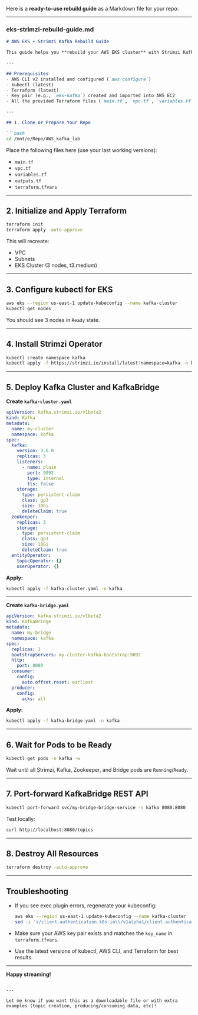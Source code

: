 Here is a **ready-to-use rebuild guide** as a Markdown file for your repo:

---

### eks-strimzi-rebuild-guide.md

````markdown
# AWS EKS + Strimzi Kafka Rebuild Guide

This guide helps you **rebuild your AWS EKS cluster** with Strimzi Kafka and KafkaBridge after tearing it down. Use these steps for a clean, repeatable setup.

---

## Prerequisites
- AWS CLI v2 installed and configured (`aws configure`)
- kubectl (latest)
- Terraform (latest)
- Key pair (e.g., `eks-kafka`) created and imported into AWS EC2
- All the provided Terraform files (`main.tf`, `vpc.tf`, `variables.tf`, `outputs.tf`, `terraform.tfvars`) in a directory, e.g., `/mnt/e/Repo/AWS_kafka_lab`

---

## 1. Clone or Prepare Your Repo

```bash
cd /mnt/e/Repo/AWS_kafka_lab
````

Place the following files here (use your last working versions):

* `main.tf`
* `vpc.tf`
* `variables.tf`
* `outputs.tf`
* `terraform.tfvars`

---

## 2. Initialize and Apply Terraform

```bash
terraform init
terraform apply -auto-approve
```

This will recreate:

* VPC
* Subnets
* EKS Cluster (3 nodes, t3.medium)

---

## 3. Configure kubectl for EKS

```bash
aws eks --region us-east-1 update-kubeconfig --name kafka-cluster
kubectl get nodes
```

You should see 3 nodes in `Ready` state.

---

## 4. Install Strimzi Operator

```bash
kubectl create namespace kafka
kubectl apply -f https://strimzi.io/install/latest?namespace=kafka -n kafka
```

---

## 5. Deploy Kafka Cluster and KafkaBridge

**Create `kafka-cluster.yaml`**

```yaml
apiVersion: kafka.strimzi.io/v1beta2
kind: Kafka
metadata:
  name: my-cluster
  namespace: kafka
spec:
  kafka:
    version: 3.6.0
    replicas: 3
    listeners:
      - name: plain
        port: 9092
        type: internal
        tls: false
    storage:
      type: persistent-claim
      class: gp3
      size: 10Gi
      deleteClaim: true
  zookeeper:
    replicas: 3
    storage:
      type: persistent-claim
      class: gp3
      size: 10Gi
      deleteClaim: true
  entityOperator:
    topicOperator: {}
    userOperator: {}
```

**Apply:**

```bash
kubectl apply -f kafka-cluster.yaml -n kafka
```

---

**Create `kafka-bridge.yaml`**

```yaml
apiVersion: kafka.strimzi.io/v1beta2
kind: KafkaBridge
metadata:
  name: my-bridge
  namespace: kafka
spec:
  replicas: 1
  bootstrapServers: my-cluster-kafka-bootstrap:9092
  http:
    port: 8080
  consumer:
    config:
      auto.offset.reset: earliest
  producer:
    config:
      acks: all
```

**Apply:**

```bash
kubectl apply -f kafka-bridge.yaml -n kafka
```

---

## 6. Wait for Pods to be Ready

```bash
kubectl get pods -n kafka -w
```

Wait until all Strimzi, Kafka, Zookeeper, and Bridge pods are `Running`/`Ready`.

---

## 7. Port-forward KafkaBridge REST API

```bash
kubectl port-forward svc/my-bridge-bridge-service -n kafka 8080:8080
```

Test locally:

```bash
curl http://localhost:8080/topics
```

---

## 8. Destroy All Resources

```bash
terraform destroy -auto-approve
```

---

## Troubleshooting

* If you see exec plugin errors, regenerate your kubeconfig:

  ```bash
  aws eks --region us-east-1 update-kubeconfig --name kafka-cluster
  sed -i 's/client.authentication.k8s.io\\/v1alpha1/client.authentication.k8s.io\\/v1beta1/g' ~/.kube/config
  ```
* Make sure your AWS key pair exists and matches the `key_name` in `terraform.tfvars`.
* Use the latest versions of kubectl, AWS CLI, and Terraform for best results.

---

**Happy streaming!**

```

---

Let me know if you want this as a downloadable file or with extra examples (topic creation, producing/consuming data, etc)!
```

